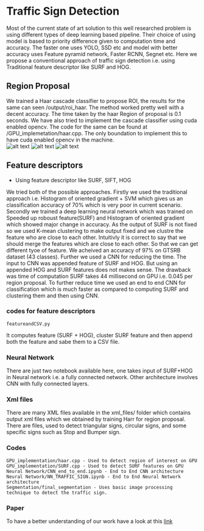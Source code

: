 # Traffic Sign Detection

Most of the current state of art solution to this well researched problem is using different types of deep learning based pipeline. Their choice of using model is based to priority difference given to computation time and accuracy. The faster one uses YOLO, SSD etc and model with better accuracy uses Feature pyramid network, Faster RCNN, Segnet etc. Here we propose a conventional approach of traffic sign detection i.e. using Traditional feature descriptor like SURF and HOG. 
 
## Region Proposal

We trained a Haar cascade classifier to propose ROI, the results for the same can seen /output/roi_haar. The method worked pretty well with a decent accuracy. The time taken by the haar Region of proposal is 0.1 seconds. We have also tried to implement the cascade classifier using cuda enabled opencv. The code for the same can be found at /GPU_implemetation/haar.cpp. The only boundation to implement this to have cuda enabled opencv in the machine.   
 ![alt text](https://github.com/harsh-99/Traffic-sign-detection/blob/new/Outputs/roi_haar/roiimg1.jpg)
 ![alt text](https://github.com/harsh-99/Traffic-sign-detection/blob/new/Outputs/roi_haar/roiimg4.jpg)
 ![alt text](https://github.com/harsh-99/Traffic-sign-detection/blob/new/Outputs/roi_haar/roiimg3.jpg)

## Feature descriptors

- Using feature descriptor like SURF, SIFT, HOG

We tried both of the possible approaches. Firstly we used the traditional approach i.e. Histogram of oriented gradient + SVM which gives us an classification accuracy of 70% which is very poor in current scenario. Secondly we trained a deep learning neural network which was trained on Speeded up roboust feature(SURF) and Histogram of oriented gradient which showed major change in accuracy. As the output of SURF is not fixed so we used K-mean clustering to make output fixed and we clustre the feature who are close to each other. Intuitivly it is correct to say that we should merge the features which are close to each other. So that we can get different tyoe of feature. We acheived an accuracy of 97% on GTSRB dataset (43 classes). Further we used a CNN for reducing the time. The input to CNN was appended feature of SURF and HOG. But using an appended HOG and SURF features does not makes sense. The drawback was time of computation SURF takes 44 millisecond on GPU i.e. 0.045 per region proposal. To further reduce time we used an end to end CNN for classification which is much faster as compared to computing SURF and clustering them and then using CNN.   

### codes for feature descriptors 
```
featureandCSV.py 
```
It computes feature (SURF + HOG), cluster SURF feature and then append both the feature and sabe them to a CSV file. 

### Neural Network

There are just two notebook available here, one takes input of SURF+HOG in Neural network i.e. a fully connected network. Other architecture involves CNN with fully connected layers. 


### Xml files

There are many XML files available in the xml_files/ folder which contains output xml files which we obtained by training Harr for region proposal. There are files, used to detect triangular signs, circular signs, and some specific signs such as Stop and Bumper sign.  

### Codes

```
GPU_implementation/haar.cpp - Used to detect region of interest on GPU
GPU_implementation/SURF.cpp - Used to detect SURF features on GPU
Neural Network/CNN_end_to_end.ipynb - End to End CNN architecture
Neural Network/NN_TRAFFIC_SIGN.ipynb - End to End Neural Network architecture
Segmentation/final_segmentation - Uses basic image processing technique to detect the traffic sign.
```

### Paper 

To have a better understanding of our work have a look at this <a href=https://www.researchgate.net/publication/331780191_Traffic_Sign_Classification_using_Hybrid_HOG-SURF_Features_and_Convolutional_Neural_Networks> link</a> 
